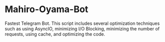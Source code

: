 # Mahiro-Oyama-Bot
Fastest Telegram Bot. This script includes several optimization techniques such as using AsyncIO, minimizing I/O Blocking, minimizing the number of requests, using cache, and optimizing the code.
